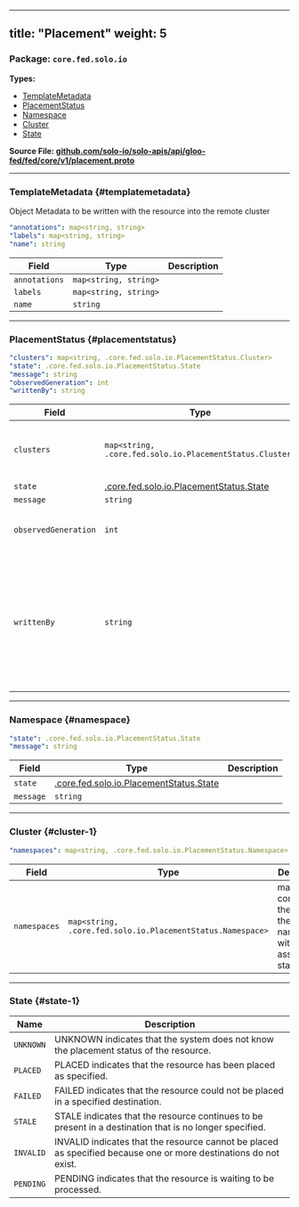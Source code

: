 
---
title: "Placement"
weight: 5
---

<!-- Code generated by solo-kit. DO NOT EDIT. -->


### Package: `core.fed.solo.io` 
**Types:**


- [TemplateMetadata](#templatemetadata)
- [PlacementStatus](#placementstatus)
- [Namespace](#namespace)
- [Cluster](#cluster-1)
- [State](#state-1)
  



**Source File: [github.com/solo-io/solo-apis/api/gloo-fed/fed/core/v1/placement.proto](https://github.com/solo-io/solo-apis/blob/main/api/gloo-fed/fed/core/v1/placement.proto)**





---
### TemplateMetadata {#templatemetadata}

 
Object Metadata to be written with the resource into the remote cluster

```yaml
"annotations": map<string, string>
"labels": map<string, string>
"name": string

```

| Field | Type | Description |
| ----- | ---- | ----------- | 
| `annotations` | `map<string, string>` |  |
| `labels` | `map<string, string>` |  |
| `name` | `string` |  |




---
### PlacementStatus {#placementstatus}



```yaml
"clusters": map<string, .core.fed.solo.io.PlacementStatus.Cluster>
"state": .core.fed.solo.io.PlacementStatus.State
"message": string
"observedGeneration": int
"writtenBy": string

```

| Field | Type | Description |
| ----- | ---- | ----------- | 
| `clusters` | `map<string, .core.fed.solo.io.PlacementStatus.Cluster>` | map containing the name of the cluster, with the associated Cluster namespaces. |
| `state` | [.core.fed.solo.io.PlacementStatus.State](../placement.proto.sk/#state) |  |
| `message` | `string` |  |
| `observedGeneration` | `int` | metadata.Generation of the resource which has been processed. |
| `writtenBy` | `string` | A field indicating the entity responsible for writing this status. This is useful for determining if the pod has been restarted since the resource was processed. Typically this value will be set to metadata.name of the pod. |




---
### Namespace {#namespace}



```yaml
"state": .core.fed.solo.io.PlacementStatus.State
"message": string

```

| Field | Type | Description |
| ----- | ---- | ----------- | 
| `state` | [.core.fed.solo.io.PlacementStatus.State](../placement.proto.sk/#state) |  |
| `message` | `string` |  |




---
### Cluster {#cluster-1}



```yaml
"namespaces": map<string, .core.fed.solo.io.PlacementStatus.Namespace>

```

| Field | Type | Description |
| ----- | ---- | ----------- | 
| `namespaces` | `map<string, .core.fed.solo.io.PlacementStatus.Namespace>` | map containing the name of the namespace, with the associated status. |




---
### State {#state-1}



| Name | Description |
| ----- | ----------- | 
| `UNKNOWN` | UNKNOWN indicates that the system does not know the placement status of the resource. |
| `PLACED` | PLACED indicates that the resource has been placed as specified. |
| `FAILED` | FAILED indicates that the resource could not be placed in a specified destination. |
| `STALE` | STALE indicates that the resource continues to be present in a destination that is no longer specified. |
| `INVALID` | INVALID indicates that the resource cannot be placed as specified because one or more destinations do not exist. |
| `PENDING` | PENDING indicates that the resource is waiting to be processed. |





<!-- Start of HubSpot Embed Code -->
<script type="text/javascript" id="hs-script-loader" async defer src="//js.hs-scripts.com/5130874.js"></script>
<!-- End of HubSpot Embed Code -->
